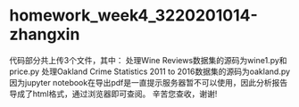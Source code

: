 # homework_week4_3220201014-zhangxin
代码部分共上传3个文件，其中：
处理Wine Reviews数据集的源码为wine1.py和price.py
处理Oakland Crime Statistics 2011 to 2016数据集的源码为oakland.py
因为jupyter notebook在导出pdf是一直提示服务器暂不可以使用，因此分析报告导成了html格式，通过浏览器即可查阅。
辛苦您查收，谢谢!
